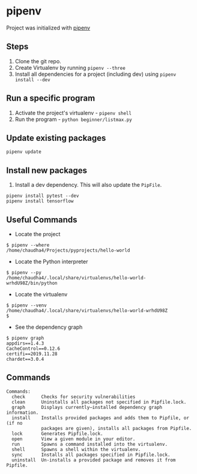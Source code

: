 pipenv
======

Project was initialized with [pipenv](https://pipenv.pypa.io/en/latest/)

## Steps

1. Clone  the git repo.
1. Create Virtualenv by running `pipenv --three`
1. Install all dependencies for a project (including dev) using `pipenv install --dev`

## Run a specific program
1. Activate the project's virtualenv - `pipenv shell`
1. Run the program - `python beginner/listmax.py`


## Update existing packages
```
pipenv update
```
## Install new packages

1. Install a dev dependency. This will also update the `PipFile`.
```
pipenv install pytest --dev
pipenv install tensorflow
```

##  Useful Commands

- Locate the project
```
$ pipenv --where
/home/chaudha4/Projects/pyprojects/hello-world
```
- Locate the Python interpreter
```
$ pipenv --py
/home/chaudha4/.local/share/virtualenvs/hello-world-wrhdU98Z/bin/python
```
- Locate the virtualenv
```
$ pipenv --venv
/home/chaudha4/.local/share/virtualenvs/hello-world-wrhdU98Z
$ 
```
- See the dependency graph
```
$ pipenv graph
appdirs==1.4.3
CacheControl==0.12.6
certifi==2019.11.28
chardet==3.0.4
```

## Commands

```
Commands:
  check      Checks for security vulnerabilities 
  clean      Uninstalls all packages not specified in Pipfile.lock.
  graph      Displays currently–installed dependency graph information.
  install    Installs provided packages and adds them to Pipfile, or (if no
             packages are given), installs all packages from Pipfile.
  lock       Generates Pipfile.lock.
  open       View a given module in your editor.
  run        Spawns a command installed into the virtualenv.
  shell      Spawns a shell within the virtualenv.
  sync       Installs all packages specified in Pipfile.lock.
  uninstall  Un-installs a provided package and removes it from Pipfile.
```



